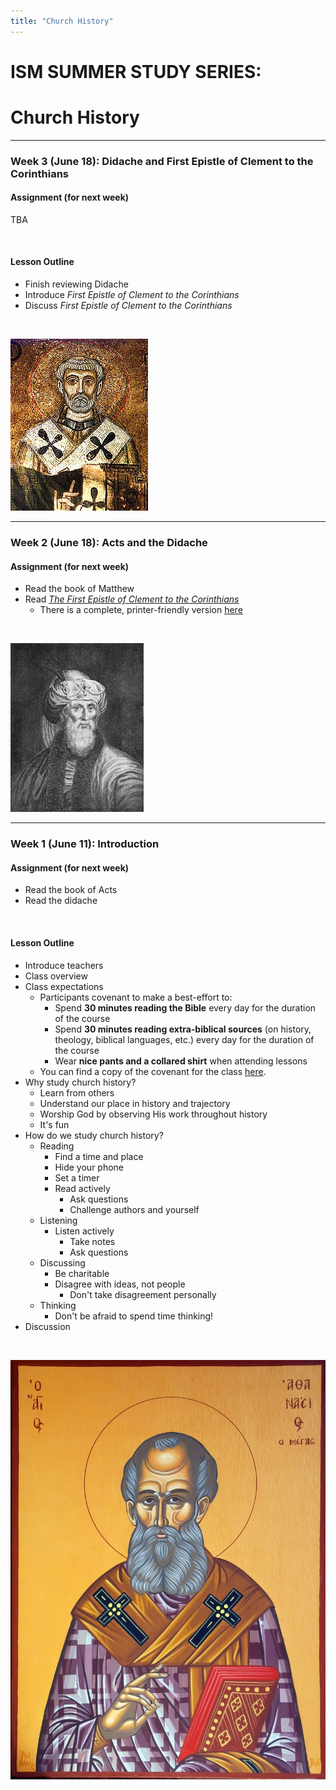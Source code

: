 ```yaml
---
title: "Church History"
---
```


# ISM SUMMER STUDY SERIES:
# Church History

<hr>

### **Week 3 (June 18):** Didache and First Epistle of Clement to the Corinthians

#### Assignment (for next week)

TBA

<br>

#### Lesson Outline

- Finish reviewing Didache
- Introduce *First Epistle of Clement to the Corinthians*
- Discuss *First Epistle of Clement to the Corinthians*

<br>

![Clement of Rome](../../images/clement-rome.jpg)

<hr>

### **Week 2 (June 18):** Acts and the Didache

#### Assignment (for next week)

- Read the book of Matthew
- Read [*The First Epistle of Clement to the Corinthians*](https://www.ccel.org/ccel/schaff/anf01.ii.ii.html)
	- There is a complete, printer-friendly version [here](http://www.ewtn.com/library/patristc/anf1-1.htm)

<br>

![Josephus](../../images/josephus.jpg)

<hr>

### **Week 1 (June 11):** Introduction

#### Assignment (for next week)

- Read the book of Acts
- Read the didache

<br>

#### Lesson Outline

- Introduce teachers
- Class overview
- Class expectations
	- Participants covenant to make a best-effort to:
		- Spend **30 minutes reading the Bible** every day for the duration of the course
		- Spend **30 minutes reading extra-biblical sources** (on history, theology, biblical languages, etc.) every day for the duration of the course
		- Wear **nice pants and a collared shirt** when attending lessons
	- You can find a copy of the covenant for the class [here](covenant).
- Why study church history?
	- Learn from others
	- Understand our place in history and trajectory
	- Worship God by observing His work throughout history
	- It's fun
- How do we study church history?
	- Reading
		- Find a time and place
		- Hide your phone
		- Set a timer
		- Read actively
			- Ask questions
			- Challenge authors and yourself
	- Listening
		- Listen actively
			- Take notes
			- Ask questions
	- Discussing
		- Be charitable
		- Disagree with ideas, not people
			- Don't take disagreement personally
	- Thinking
		- Don't be afraid to spend time thinking!
- Discussion

<br>

![Athanasius](../../images/athanasius.jpeg)
